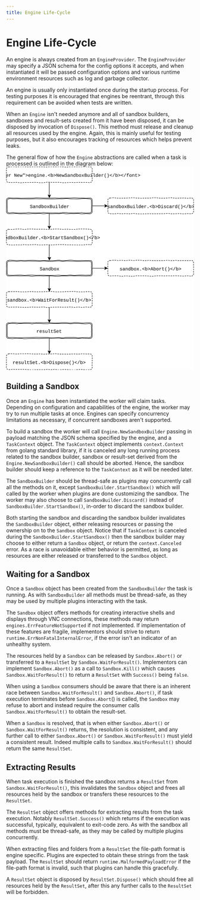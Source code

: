 ```yaml
---
title: Engine Life-Cycle
---
```


Engine Life-Cycle
=================
An engine is always created from an `EngineProvider`. The `EngineProvider` may
specify a JSON schema for the config options it accepts, and when instantiated
it will be passed configuration options and various runtime environment
resources such as log and garbage collector.

An engine is usually only instantiated once during the startup process.
For testing purposes it is encouraged that engines be reentrant, through
this requirement can be avoided when tests are written.

When an `Engine` isn't needed anymore and all of sandbox builders, sandboxes and
result-sets created from it have been disposed, it can be disposed by invocation
of `Dispose()`. This method must release and cleanup all resources used by the
engine. Again, this is mainly useful for testing purposes, but it also
encourages tracking of resources which helps prevent leaks.

The general flow of how the `Engine` abstractions are called when a task is
processed is outlined in the diagram below:
![engine-flow](engine-flow.svg)


Building a Sandbox
------------------
Once an `Engine` has been instantiated the worker will claim tasks. Depending on
configuration and capabilities of the engine, the worker may try to run multiple
tasks at once. Engines can specify concurrency limitations as necessary, if
concurrent sandboxes aren't supported.

To build a sandbox the worker will call `Engine.NewSandboxBuilder` passing in
payload matching the JSON schema specified by the engine, and a `TaskContext`
object. The `TaskContext` object implements `context.Context` from golang
standard library, if it is canceled any long running process related to the
sandbox builder, sandbox or result-set derived from the
`Engine.NewSandboxBuilder()` call should be aborted. Hence, the sandbox builder
should keep a reference to the `TaskContext` as it will be needed later.

The `SandboxBuilder` should be thread-safe as plugins may concurrently call
all the methods on it, except `SandboxBuilder.StartSandbox()` which will called
by the worker when plugins are done customizing the sandbox.
The worker may also choose to call `SandboxBuilder.Discard()` instead of
`SandboxBuilder.StartSandbox()`, in-order to discard the sandbox builder.

Both starting the sandbox and discarding the sandbox builder invalidates the
`SandboxBuilder` object, either releasing resources or passing the ownership
on to the `Sandbox` object. Notice that if `TaskContext` is canceled during the
`SandboxBuilder.StartSandbox()` then the sandbox builder may choose to either
return a `Sandbox` object, or return the `context.Canceled` error. As a race is
unavoidable either behavior is permitted, as long as resources are either
released or transferred to the `Sandbox` object.


Waiting for a Sandbox
---------------------
Once a `Sandbox` object has been created from the `SandboxBuilder` the task
is running. As with `SandboxBuilder` all methods must be thread-safe, as they
may be used by multiple plugins interacting with the task.

The `Sandbox` object offers methods for creating interactive shells
and displays through VNC connections, these methods may return
`engines.ErrFeatureNotSupported` if not implemented. If implementation of these
features are fragile, implementors should strive to return
`runtime.ErrNonFatalInternalError`, if the error isn't an indicator of an
unhealthy system.

The resources held by a `Sandbox` can be released by `Sandbox.Abort()` or
transferred to a `ResultSet` by `Sandbox.WaitForResult()`. Implementors can
implement `Sandbox.Abort()` as a call to `Sandbox.Kill()` which causes
`Sandbox.WaitForResult()` to return a `ResultSet` with `Success()` being `false`.

When using a `Sandbox` consumers should be aware that there is an inherent race
between `Sandbox.WaitForResult()` and `Sandbox.Abort()`, if task execution
terminates before `Sandbox.Abort`() is called, the `Sandbox` may refuse to abort
and instead require the consumer calls `Sandbox.WaitForResult()` to obtain the
result-set.

When a `Sandbox` is resolved, that is when either `Sandbox.Abort()` or
`Sandbox.WaitForResult()` returns, the resolution is consistent, and any further
call to either `Sandbox.Abort()` or `Sandbox.WaitForResult()` must yield a
consistent result. Indeed multiple calls to `Sandbox.WaitForResult()` should
return the same `ResultSet`.


Extracting Results
------------------
When task execution is finished the sandbox returns a `ResultSet` from
`Sandbox.WaitForResult()`, this invalidates the `Sandbox` object and frees all
resources held by the sandbox or transfers these resources to the `ResultSet`.

The `ResultSet` object offers methods for extracting results from the task
execution. Notably `ResultSet.Success()` which returns if the execution was
successful, typically, equivalent to exit-code zero. As with the sandbox all
methods must be thread-safe, as they may be called by multiple plugins
concurrently.

When extracting files and folders from a `ResultSet` the file-path format is
engine specific. Plugins are expected to obtain these strings from the
task payload. The `ResultSet` should return `runtime.MalformedPayloadError` if
the file-path format is invalid, such that plugins can handle this gracefully.

A `ResultSet` object is disposed by `ResultSet.Dispose()` which should free all
resources held by the `ResultSet`, after this any further calls to the
`ResultSet` will be forbidden.
